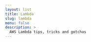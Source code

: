 ```yaml
---
layout: list
title: Lambda
slug: lambda
menu: false
description: >
  AWS Lambda tips, tricks and gotchas
---
```

